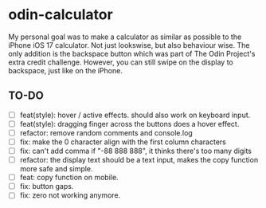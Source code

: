 # odin-calculator

My personal goal was to make a calculator as similar as possible to the iPhone iOS 17 calculator. Not just lookswise, but also behaviour wise. The only addition is the backspace button which was part of The Odin Project's extra credit challenge. However, you can still swipe on the display to backspace, just like on the iPhone.

## TO-DO

- [ ] feat(style): hover / active effects. should also work on keyboard input.
- [ ] feat(style): dragging finger across the buttons does a hover effect.
- [ ] refactor: remove random comments and console.log
- [ ] fix: make the 0 character align with the first column characters
- [ ] fix: can't add comma if "-88 888 888", it thinks there's too many digits
- [ ] refactor: the display text should be a text input, makes the copy function more safe and simple.
- [ ] feat: copy function on mobile.
- [ ] fix: button gaps.
- [ ] fix: zero not working anymore.
